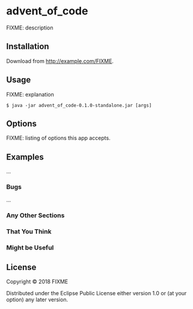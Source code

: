 # advent_of_code

FIXME: description

## Installation

Download from http://example.com/FIXME.

## Usage

FIXME: explanation

    $ java -jar advent_of_code-0.1.0-standalone.jar [args]

## Options

FIXME: listing of options this app accepts.

## Examples

...

### Bugs

...

### Any Other Sections
### That You Think
### Might be Useful

## License

Copyright © 2018 FIXME

Distributed under the Eclipse Public License either version 1.0 or (at
your option) any later version.
